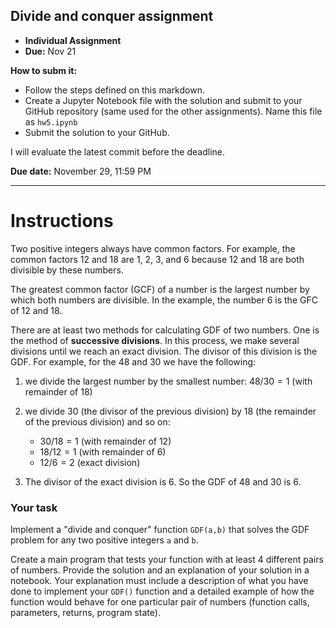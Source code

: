 ## Divide and conquer assignment

* **Individual Assignment**
* **Due:** Nov 21

**How to subm it:**

* Follow the steps defined on this markdown.
* Create a Jupyter Notebook file with the solution and submit to your GitHub repository (same used for the other assignments). Name this file as `hw5.ipynb`
* Submit the solution to your GitHub.

I will evaluate the latest commit before the deadline.

**Due date:** November 29, 11:59 PM

---

# Instructions

Two positive integers always have common factors. For example, the common factors 12 and 18 are 1, 2, 3, and 6 because 12 and 18 are both divisible by these numbers.

The greatest common factor (GCF) of a number is the largest number by which both numbers are divisible. In the example, the number 6 is the GFC of 12 and 18.

There are at least two methods for calculating GDF of two numbers. One is the method of **successive divisions**. In this process, we make several divisions until we reach an exact division. The divisor of this division is the GDF. For example, for the 48 and 30 we have the following:

1. we divide the largest number by the smallest number:
   $48/30 = 1$ (with remainder of 18)

2. we divide 30 (the divisor of the previous division) by 18 (the remainder of the previous division) and so on:
   - $30/18 = 1$ (with remainder of 12)
   - $18/12 = 1$ (with remainder of 6)
   - $12/6 = 2$ (exact division)

3) The divisor of the exact division is 6. So the GDF of 48 and 30 is 6.

### Your task

Implement a "divide and conquer" function `GDF(a,b)` that solves the GDF problem for any two positive integers `a` and `b`.

Create a main program that tests your function with at least 4 different pairs of numbers. Provide the solution and an explanation of your solution in a notebook. Your explanation must include a description of what you have done to implement your `GDF()` function and a detailed example of how the function would behave for one particular pair of numbers (function calls, parameters, returns, program state).
